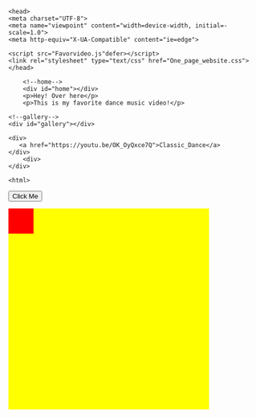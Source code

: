 <!DOCTYPE html>
<html lang="en">

	<head>
	<meta charset="UTF-8">
	<meta name="viewpoint" content="width=device-width, initial=-scale=1.0">
	<meta http-equiv="X-UA-Compatible" content="ie=edge">
	
	<script src="Favorvideo.js"defer></script>
	<link rel="stylesheet" type="text/css" href="One_page_website.css">
	</head>

		<!--home-->
		<div id="home"></div>
		<p>Hey! Over here</p>
		<p>This is my favorite dance music video!</p>
		
	<!--gallery-->
	<div id="gallery"></div>

	<div>
       <a href="https://youtu.be/OK_OyQxce7Q">Classic_Dance</a>
    </div>
		<div>
	</div>	
	
	<html>
<style>
#container {
  width: 400px;
  height: 400px;
  position: relative;
  background: yellow;
}
#animate {
  width: 50px;
  height: 50px;
  position: absolute;
  background-color: red;
}
</style>
<body>

<p><button onclick="myMove()">Click Me</button></p> 

<div id ="container">
  <div id ="animate"></div>
</div>

<script>
function myMove() {
  let id = null;
  const elem = document.getElementById("animate");   
  let pos = 0;
  clearInterval(id);
  id = setInterval(frame, 5);
  function frame() {
    if (pos == 350) {
      clearInterval(id);
    } else {
      pos++; 
      elem.style.top = pos + "px"; 
      elem.style.left = pos + "px"; 
    }
  }
}
</script>

</body>
</html>
